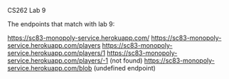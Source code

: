 CS262 Lab 9

The endpoints that match with lab 9:

https://sc83-monopoly-service.herokuapp.com/
https://sc83-monopoly-service.herokuapp.com/players
https://sc83-monopoly-service.herokuapp.com/players/1
https://sc83-monopoly-service.herokuapp.com/players/-1 (not found)
https://sc83-monopoly-service.herokuapp.com/blob (undefined endpoint)
